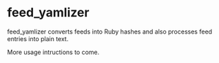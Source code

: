 # feed_yamlizer

feed_yamlizer converts feeds into Ruby hashes and also processes feed entries
into plain text.

More usage intructions to come.

